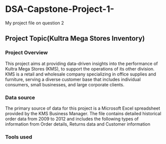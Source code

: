 # DSA-Capstone-Project-1-
My project file on question 2

## Project Topic(Kultra Mega Stores Inventory)

### Project Overview
This project aims at providing data-driven insights into the performance of Kultra Mega Stores (KMS), to support the operations of its other division. KMS is a retail and wholesale company specializing in office supplies and furniture, serving a diverse customer base that includes individual consumers, small businesses, and large corporate clients.

### Data source
The primary source of data for this project is a Microsoft Excel spreadsheet provided by the KMS Business Manager. The file contains detailed historical order data from 2009 to 2012 and includes the following types of information from Order details, Returns data and Customer information



### Tools used
